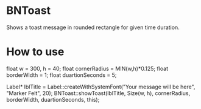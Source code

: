 # BNToast
Shows a toast message in rounded rectangle for given time duration.

# How to use
  float w = 300, h = 40;
  float cornerRadius = MIN(w,h)*0.125;
  float borderWidth = 1;
  float duartionSeconds = 5;
  
  Label* lblTitle = Label::createWithSystemFont("Your message will be here", "Marker Felt", 20);
  BNToast::showToast(lblTitle, Size(w, h), cornerRadius, borderWidth, duartionSeconds, this);
  
